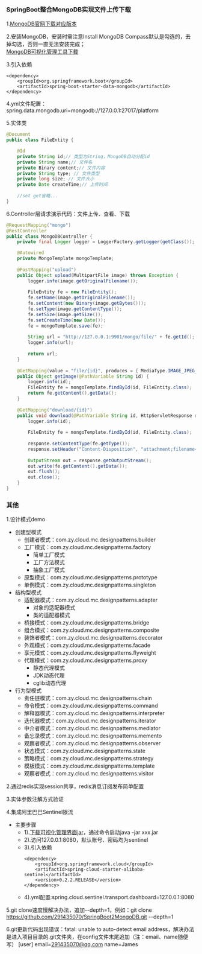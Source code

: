 ### SpringBoot整合MongoDB实现文件上传下载

1.[MongoDB官网下载对应版本](https://www.mongodb.com/download-center/community?jmp=nav)

2.安装MongoDB，安装时需注意Install MongoDB Compass默认是勾选的，去掉勾选，否则一直无法安装完成；  
[MongoDB可视化管理工具下载](https://robomongo.org/download)

3.引入依赖  
```maven
<dependency>
	<groupId>org.springframework.boot</groupId>
	<artifactId>spring-boot-starter-data-mongodb</artifactId>
</dependency>
```

4.yml文件配置： spring.data.mongodb.uri=mongodb://127.0.0.1:27017/platform

5.实体类  
```Java
@Document 
public class FileEntity {

	@Id
	private String id;// 类型为String，MongoDB自动分配id
	private String name;// 文件名
	private Binary content;// 文件内容
	private String type; // 文件类型
	private long size; // 文件大小
	private Date createTime;// 上传时间
	    
	//set get省略...
}
```

6.Controller层请求演示代码：文件上传、查看、下载  
```Java
@RequestMapping("mongo") 
@RestController 
public class MongoDBController {
	private final Logger logger = LoggerFactory.getLogger(getClass());

	@Autowired
	private MongoTemplate mongoTemplate;
	
	@PostMapping("upload")
	public Object upload(MultipartFile image) throws Exception {
		logger.info(image.getOriginalFilename());
	
		FileEntity fe = new FileEntity();
		fe.setName(image.getOriginalFilename());
		fe.setContent(new Binary(image.getBytes()));
		fe.setType(image.getContentType());
		fe.setSize(image.getSize());
		fe.setCreateTime(new Date());
		fe = mongoTemplate.save(fe);
	
		String url = "http://127.0.0.1:9901/mongo/file/" + fe.getId();
		logger.info(url);
	
		return url;
	}
	
	@GetMapping(value = "file/{id}", produces = { MediaType.IMAGE_JPEG_VALUE, MediaType.IMAGE_PNG_VALUE })
	public Object getImage(@PathVariable String id) {
		logger.info(id);
		FileEntity fe = mongoTemplate.findById(id, FileEntity.class);
		return fe.getContent().getData();
	}
	
	@GetMapping("download/{id}")
	public void download(@PathVariable String id, HttpServletResponse response) throws Exception {
		logger.info(id);
	
		FileEntity fe = mongoTemplate.findById(id, FileEntity.class);
	
		response.setContentType(fe.getType());
		response.setHeader("Content-Disposition", "attachment;filename=" + URLEncoder.encode(fe.getName(), "UTF-8"));
	
		OutputStream out = response.getOutputStream();
		out.write(fe.getContent().getData());
		out.flush();
		out.close();
	}
}
```

### 其他
1.设计模式demo  
* 创建型模式
	* 创建者模式：com.zy.cloud.mc.designpatterns.builder
	* 工厂模式：com.zy.cloud.mc.designpatterns.factory
		* 简单工厂模式
		* 工厂方法模式
		* 抽象工厂模式
	* 原型模式：com.zy.cloud.mc.designpatterns.prototype
	* 单例模式：com.zy.cloud.mc.designpatterns.singleton
* 结构型模式
	* 适配器模式：com.zy.cloud.mc.designpatterns.adapter
		* 对象的适配器模式
		* 类的适配器模式
	* 桥接模式：com.zy.cloud.mc.designpatterns.bridge
	* 组合模式：com.zy.cloud.mc.designpatterns.composite
	* 装饰者模式：com.zy.cloud.mc.designpatterns.decorator
	* 外观模式：com.zy.cloud.mc.designpatterns.facade
	* 享元模式：com.zy.cloud.mc.designpatterns.flyweight
	* 代理模式：com.zy.cloud.mc.designpatterns.proxy
		* 静态代理模式
		* JDK动态代理
		* cglib动态代理
* 行为型模式
	* 责任链模式：com.zy.cloud.mc.designpatterns.chain
	* 命令模式：com.zy.cloud.mc.designpatterns.command
	* 解释器模式：com.zy.cloud.mc.designpatterns.interpreter
	* 迭代器模式：com.zy.cloud.mc.designpatterns.iterator
	* 中介者模式：com.zy.cloud.mc.designpatterns.mediator
	* 备忘录模式：com.zy.cloud.mc.designpatterns.memento
	* 观察者模式：com.zy.cloud.mc.designpatterns.observer
	* 状态模式：com.zy.cloud.mc.designpatterns.state
	* 策略模式：com.zy.cloud.mc.designpatterns.strategy
	* 模板模式：com.zy.cloud.mc.designpatterns.template
	* 观察者模式：com.zy.cloud.mc.designpatterns.visitor

2.通过redis实现session共享，redis消息订阅发布简单配置

3.实体参数注解方式验证

4.集成阿里巴巴Sentinel限流  
* 主要步骤
	* 1).[下载可视化管理界面jar](https://github.com/alibaba/Sentinel/releases)，通过命令启动java -jar xxx.jar
	* 2).访问127.0.0.1:8080，默认账号、密码均为sentinel
	* 3).引入依赖  
		```maven
		<dependency>
			<groupId>org.springframework.cloud</groupId>
			<artifactId>spring-cloud-starter-alibaba-sentinel</artifactId>
			<version>0.2.2.RELEASE</version>
		</dependency>
		```
	* 4).yml配置:spring.cloud.sentinel.transport.dashboard=127.0.0.1:8080
	
5.git clone速度慢解决办法，追加--depth=1，例如：git clone https://github.com/291435070/SpringBoot2MongoDB.git --depth=1

6.git更新代码出现错误：fatal: unable to auto-detect email address，解决办法是进入项目目录的.git文件夹，在config文件末尾追加（注：email、name随便写）
	[user]
		email=291435070@qq.com
		name=James

